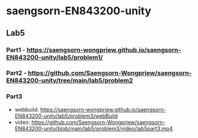 # saengsorn-EN843200-unity

## Lab5
### Part1 - https://saengsorn-wongpriew.github.io/saengsorn-EN843200-unity/lab5/problem1/
### Part2 - https://github.com/Saengsorn-Wongpriew/saengsorn-EN843200-unity/tree/main/lab5/problem2
### Part3
- webbuild: https://saengsorn-wongpriew.github.io/saengsorn-EN843200-unity/lab5/problem3/webBuild
- video: https://github.com/Saengsorn-Wongpriew/saengsorn-EN843200-unity/blob/main/lab5/problem3/video/lab5part3.mp4
